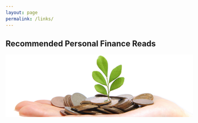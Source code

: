 ```yaml
---
layout: page
permalink: /links/
---
```


## Recommended Personal Finance Reads

![Show me the Money](/images/links_banner.png "Show me the Money Screenshot")


